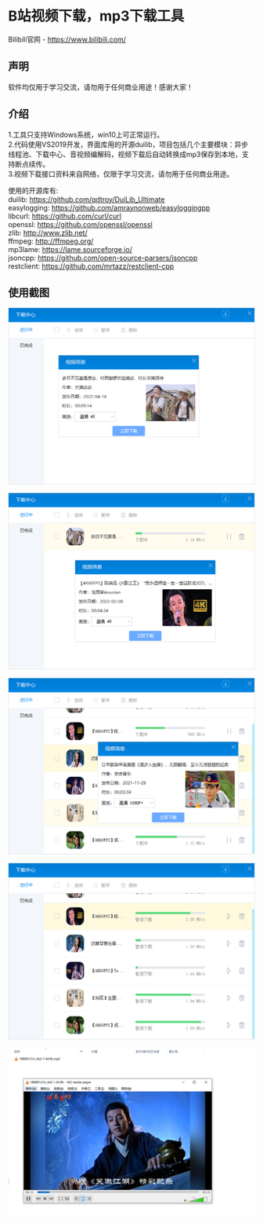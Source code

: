 # B站视频下载，mp3下载工具  
Bilibili官网 - https://www.bilibili.com/  
## 声明  
软件均仅用于学习交流，请勿用于任何商业用途！感谢大家！  
## 介绍 
1.工具只支持Windows系统，win10上可正常运行。  
2.代码使用VS2019开发，界面库用的开源duilib，项目包括几个主要模块：异步线程池、下载中心、音视频编解码，视频下载后自动转换成mp3保存到本地，支持断点续传。  
3.视频下载接口资料来自网络，仅限于学习交流，请勿用于任何商业用途。

使用的开源库有:  
duilib: https://github.com/qdtroy/DuiLib_Ultimate  
easylogging: https://github.com/amraynonweb/easyloggingpp    
libcurl: https://github.com/curl/curl  
openssl: https://github.com/openssl/openssl  
zlib: http://www.zlib.net/  
ffmpeg: http://ffmpeg.org/   
mp3lame: https://lame.sourceforge.io/  
jsoncpp: https://github.com/open-source-parsers/jsoncpp  
restclient: https://github.com/mrtazz/restclient-cpp  
## 使用截图 
![](https://raw.githubusercontent.com/JelinYao/BVLoader/main/Bin/img/screen1.png)  

![](https://raw.githubusercontent.com/JelinYao/BVLoader/main/Bin/img/screen2.png)  

![](https://raw.githubusercontent.com/JelinYao/BVLoader/main/Bin/img/screen3.png)  

![](https://raw.githubusercontent.com/JelinYao/BVLoader/main/Bin/img/screen4.png)  

![](https://raw.githubusercontent.com/JelinYao/BVLoader/main/Bin/img/screen5.png)  
 
